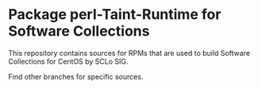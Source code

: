 # Package perl-Taint-Runtime for Software Collections

This repository contains sources for RPMs that are used
to build Software Collections for CentOS by SCLo SIG.

Find other branches for specific sources.

